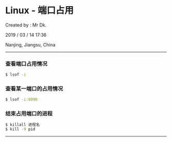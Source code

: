 # Linux - 端口占用

Created by : Mr Dk.

2019 / 03 / 14 17:36

Nanjing, Jiangsu, China

---

### 查看端口占用情况

```bash
$ lsof -i
```

### 查看某一端口的占用情况

```bash
$ lsof -i:8090
```

### 结束占用端口的进程

```bash
$ killall 进程名
$ kill -9 pid
```

---

